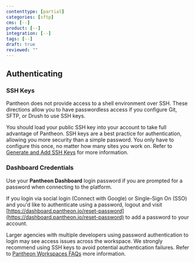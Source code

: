 ```yaml
---
contenttype: [partial]
categories: [sftp]
cms: [--]
product: [--]
integration: [--]
tags: [--]
draft: true
reviewed: ""
---
```


## Authenticating

### SSH Keys

Pantheon does not provide access to a shell environment over SSH. These directions allow you to have passwordless access if you configure Git, SFTP, or Drush to use SSH keys.

You should load your public SSH key into your account to take full advantage of Pantheon. SSH keys are a best practice for authentication, allowing you more security than a simple password. You only have to configure this once, no matter how many sites you work on. Refer to [Generate and Add SSH Keys](/ssh-keys) for more information.

### Dashboard Credentials

Use your **Pantheon Dashboard** login password if you are prompted for a password when connecting to the platform.

<Alert title="Note" type="info">

If you login via social login (Connect with Google) or Single-Sign On (SSO) and you'd like to authenticate using a password, logout and visit [https://dashboard.pantheon.io/reset-password](https://dashboard.pantheon.io/reset-password) to add a password to your account.

</Alert>

Larger agencies with multiple developers using password authentication to login may see access issues across the workspace. We strongly recommend using SSH keys to avoid potential authentication failures. Refer to [Pantheon Workspaces FAQs](/guides/account-mgmt/workspace-sites-teams/workspaces#why-do-login-attempts-fail-for-all-users-across-my-organization-simultaneously?) more information.